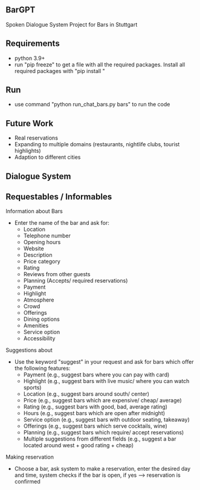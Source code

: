 ## BarGPT
Spoken Dialogue System Project for Bars in Stuttgart

## Requirements 

- python 3.9+
- run "pip freeze" to get a file with all the required packages. Install all required packages with "pip install <package name>"

## Run

- use command "python run_chat_bars.py bars" to run the code

## Future Work
- Real reservations
- Expanding to multiple domains (restaurants, nightlife clubs, tourist highlights)
- Adaption to different cities



## Dialogue System

## Requestables / Informables
  
Information about Bars

- Enter the name of the bar and ask for:
  - Location
  - Telephone number
  - Opening hours
  - Website
  - Description
  - Price category
  - Rating
  - Reviews from other guests
  - Planning (Accepts/ required reservations)
  - Payment
  - Highlight 
  - Atmosphere
  - Crowd
  - Offerings
  - Dining options
  - Amenities
  - Service option
  - Accessibility


Suggestions about

- Use the keyword "suggest" in your request and ask for bars which offer the following features:
  - Payment (e.g., suggest bars where you can pay with card)
  - Highlight (e.g., suggest bars with live music/ where you can watch sports)
  - Location (e.g., suggest bars around south/ center)
  - Price (e.g., suggest bars which are expensive/ cheap/ average)
  - Rating (e.g., suggest bars with good, bad, average rating)
  - Hours (e.g., suggest bars which are open after midnight)
  - Service option (e.g., suggest bars with outdoor seating, takeaway)
  - Offerings (e.g., suggest bars which serve cocktails, wine)
  - Planning (e.g., suggest bars which require/ accept reservations)
  - Multiple suggestions from different fields (e.g., suggest a bar located around west + good rating + cheap)

Making reservation

- Choose a bar, ask system to make a reservation, enter the desired day and time, system checks if the bar is open, if yes --> reservation is confirmed


